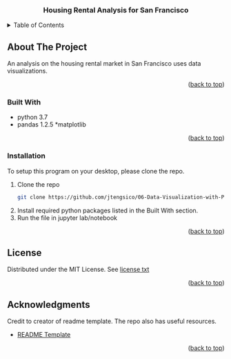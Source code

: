 <div id="top"></div>
<br />

<h3 align="center">Housing Rental Analysis for San Francisco</h3>
</div>

<!-- TABLE OF CONTENTS -->
<details>
  <summary>Table of Contents</summary>
  <ol>
    <li><a href="#about-the-project">About The Project</a>
    <li><a href="#built-with">Built With</a></li>
    <li><a href="#installation">Installation</a></li>
    <li><a href="#license">License</a></li>
    <li><a href="#acknowledgments">Acknowledgments</a></li>
  </ol>
</details>

<!-- ABOUT THE PROJECT -->
## About The Project
An analysis on the housing rental market in San Francisco uses data visualizations. 

<p align="right">(<a href="#top">back to top</a>)</p>

### Built With
* python 3.7 
* pandas 1.2.5
*matplotlib

<p align="right">(<a href="#top">back to top</a>)</p>

<!-- Installation -->
### Installation

To setup this program on your desktop, please clone the repo.


1. Clone the repo
   ```sh
   git clone https://github.com/jtengsico/06-Data-Visualization-with-PyViz.git
   ```
2. Install required python packages listed in the Built With section. 
3. Run the file in jupyter lab/notebook

<p align="right">(<a href="#top">back to top</a>)</p>

<!-- LICENSE -->
## License

Distributed under the MIT License.
See [license txt](https://github.com/git/git-scm.com/blob/main/MIT-LICENSE.txt)

<p align="right">(<a href="#top">back to top</a>)</p>

<!-- ACKNOWLEDGMENTS -->
## Acknowledgments
Credit to creator of readme template. The repo also has useful resources. 
* [README Template](https://github.com/othneildrew/Best-README-Template.git)

<p align="right">(<a href="#top">back to top</a>)</p>
